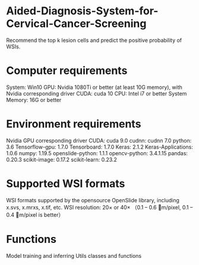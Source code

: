 # Aided-Diagnosis-System-for-Cervical-Cancer-Screening
Recommend the top k lesion cells and predict the positive probability of WSIs.

# Computer requirements
System: Win10
GPU: Nvidia 1080Ti or better (at least 10G memory), with Nvidia corresponding driver
CUDA: cuda 10
CPU: Intel i7 or better
System Memory: 16G or better

# Environment requirements
Nvidia GPU corresponding driver
CUDA: cuda 9.0
cudnn: cudnn 7.0
python: 3.6
Tensorflow-gpu: 1.7.0
Tensorboard: 1.7.0
Keras: 2.1.2
Keras-Applications: 1.0.6
numpy: 1.19.5
openslide-python: 1.1.1
opencv-python: 3.4.1.15
pandas: 0.20.3
scikit-image: 0.17.2
scikit-learn: 0.23.2

# Supported WSI formats
WSI formats supported by the opensource OpenSlide library, including x.svs, x.mrxs, x.tif, etc.
WSI resolution: 20× or 40× （0.1 – 0.6 m/pixel, 0.1 – 0.4 m/pixel is better）

# Functions
Model training and inferring
Utils classes and functions 



